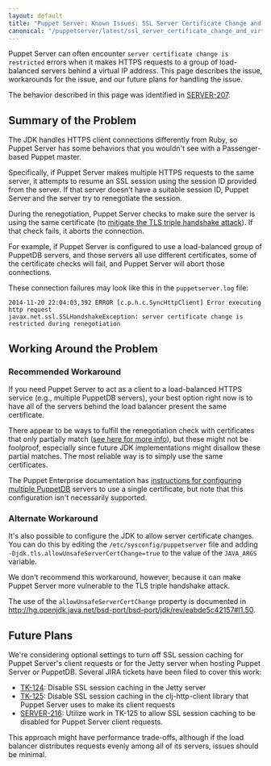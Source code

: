 ```yaml
---
layout: default
title: "Puppet Server: Known Issues: SSL Server Certificate Change and Virtual IP Addresses"
canonical: "/puppetserver/latest/ssl_server_certificate_change_and_virtual_ips.html"
---
```


[pe_db_instructions]: /pe/latest/release_notes_known_issues.html#puppetdb-behind-a-load-balancer-causes-puppet-server-errors

Puppet Server can often encounter `server certificate change is restricted` errors when it makes HTTPS requests to a group of load-balanced servers behind a virtual IP address. This page describes the issue, workarounds for the issue, and our future plans for handling the issue.

The behavior described in this page was identified in [SERVER-207](https://tickets.puppet.com/browse/SERVER-207).

## Summary of the Problem

The JDK handles HTTPS client connections differently from Ruby, so Puppet Server has some behaviors that you wouldn't see with a Passenger-based Puppet master.

Specifically, if Puppet Server makes multiple HTTPS requests to the same server, it attempts to resume an SSL session using the session ID provided from the server. If that server doesn't have a suitable session ID, Puppet Server and the server try to renegotiate the session.

During the renegotiation, Puppet Server checks to make sure the server is using the same certificate (to [mitigate the TLS triple handshake attack](https://secure-resumption.com)). If that check fails, it aborts the connection.

For example, if Puppet Server is configured to use a load-balanced group of PuppetDB servers, and those servers all use different certificates, some of the certificate checks will fail, and Puppet Server will abort those connections.

These connection failures may look like this in the `puppetserver.log` file:

~~~
2014-11-20 22:04:03,392 ERROR [c.p.h.c.SyncHttpClient] Error executing http request
javax.net.ssl.SSLHandshakeException: server certificate change is restricted during renegotiation
~~~

## Working Around the Problem

### Recommended Workaround

If you need Puppet Server to act as a client to a load-balanced HTTPS service (e.g., multiple PuppetDB servers), your best option right now is to have all of the servers behind the load balancer present the same certificate.

There appear to be ways to fulfill the renegotiation check with certificates that only partially match ([see here for more info](http://hg.openjdk.java.net/bsd-port/bsd-port/jdk/rev/eabde5c42157#l1.186)), but these might not be foolproof, especially since future JDK implementations might disallow these partial matches. The most reliable way is to simply use the same certificates.

The Puppet Enterprise documentation has [instructions for configuring multiple PuppetDB][pe_db_instructions] servers to use a single certificate, but note that this configuration isn't necessarily supported.


### Alternate Workaround

It's also possible to configure the JDK to allow server certificate changes. You can do this by editing the `/etc/sysconfig/puppetserver` file and adding `-Djdk.tls.allowUnsafeServerCertChange=true` to the value of the `JAVA_ARGS` variable.

We don't recommend this workaround, however, because it can make Puppet Server more vulnerable to the TLS triple handshake attack.

The use of the `allowUnsafeServerCertChange` property is documented in
<http://hg.openjdk.java.net/bsd-port/bsd-port/jdk/rev/eabde5c42157#l1.50>.


## Future Plans

We're considering optional settings to turn off SSL session caching for Puppet Server's client requests or for the Jetty server when hosting Puppet Server or PuppetDB. Several JIRA tickets have been filed to cover this work:

* [TK-124](https://tickets.puppet.com/browse/TK-124): Disable SSL session
  caching in the Jetty server
* [TK-125](https://tickets.puppet.com/browse/TK-125): Disable SSL session
  caching in the clj-http-client library that Puppet Server uses to make its
  client requests
* [SERVER-216](https://tickets.puppet.com/browse/SERVER-216): Utilize work
  in TK-125 to allow SSL session caching to be disabled for Puppet Server client
  requests.

This approach might have performance trade-offs, although if the load balancer distributes requests evenly among all of its servers, issues should be minimal.
